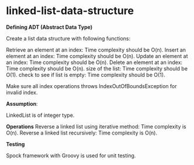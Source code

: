 # linked-list-data-structure

**Defining ADT (Abstract Data Type)**

Create a list data structure with following functions:

Retrieve an element at an index: Time complexity should be O(n).
Insert an element at an index: Time complexity should be O(n).
Update an element at an index: Time complexity should be O(n).
Delete an element at an index: Time complexity should be O(n).
size of the list: Time complexity should be O(1).
check to see if list is empty: Time complexity should be O(1).

Make sure all index operations throws IndexOutOfBoundsException for invalid index.

**Assumption**:

LinkedList is of integer type.

**Operations**
Reverse a linked list using iterative method: Time complexity is O(n).
Reverse a linked list recursively: Time complexity is O(n).

**Testing**

Spock framework with Groovy is used for unit testing.